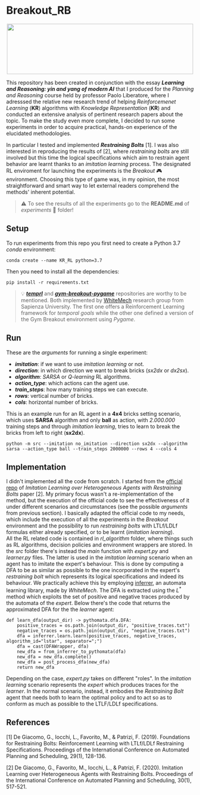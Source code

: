 # Breakout_RB
<p align="center">
  <img src="https://i.imgur.com/q5Z5hKj.png" width="500" height="135">
</p>

This repository has been created in conjunction with the essay ***Learning and Reasoning: yin and yang of modern AI*** that I produced for the *Planning and Reasoning* course held by professor Paolo Liberatore, where I adresssed the relative new research trend of helping *Reinforcemenet Learning* (**KR**) algorithms with *Knowledge Representation* (**KR**) and conducted an extensive analysis of pertinent research papers about the topic. To make the study even more complete, I decided to run some experiments in order to acquire practical, hands-on experience of the elucidated methodologies.

In particular I tested and implemented ***Restraining Bolts*** [1]. I was also interested in reproducing the results of [2], where *restraining bolts* are still involved but this time the logical specifications which aim to restrain agent behavior are learnt thanks to an *imitation learning* process. The designated RL enviroment for launching the experiments is the *Breakout* 🎮 environment. Choosing this type of game was, in my opinion, the most straightforward and smart way to let external readers comprehend the methods' inherent potential. 

> ⚠️ To see the results of all the experiments go to the **README.md** of *experiments* 🔬 folder!

## Setup
To run experiments from this repo you first need to create a Python 3.7 *conda* environment:
```
conda create --name KR_RL python=3.7
```
Then you need to install all the dependencies:
```
pip install -r requirements.txt
```

> 💡 [***temprl***](https://github.com/whitemech/temprl) and [***gym-breakout-pygame***](https://github.com/whitemech/gym-breakout-pygame) repositories are worthy to be mentioned. Both implemented by [WhiteMech](https://whitemech.github.io/) research group from Sapienza University. The first one offers a Reinforcement Learning framework for *temporal goals* while the other one defined a version of the Gym Breakout environment using *Pygame*. 

## Run
These are the *arguments* for running a single experiment:
* ***imitation***: if we want to use *imitation learning* or not. 
* ***direction***: in which direction we want to break bricks (*sx2dx* or *dx2sx*).
* ***algorithm***: *SARSA* or *Q-learning* RL algorithms.
* ***action_type***: which actions can the agent use.
* ***train_steps***: how many training steps we can execute.
* ***rows***: vertical number of bricks.
* ***cols***: horizontal number of bricks.

This is an example run for an RL agent in a **4x4** bricks setting scenario, which uses **SARSA** algorithm and only **ball** as action, with *2.000.000* training steps and through *imitation learning*, tries to learn to break the bricks from left to right (**sx2dx**).
```
python -m src --imitation no_imitation --direction sx2dx --algorithm sarsa --action_type ball --train_steps 2000000 --rows 4 --cols 4
```

## Implementation
I didn't implemented all the code from scratch. I started from the [official repo](https://github.com/whitemech/Imitation-Learning-over-Heterogeneous-Agents-with-Restraining-Bolts) of *Imitation Learning over Heterogeneous Agents with Restraining Bolts* paper [2]. My primary focus wasn't a re-implementation of the method, but the execution of the official code to see the effectiveness of it under different scenarios and circumstances (see the possible *arguments* from previous section). I basically adapted the official code to my needs, which include the execution of all the  experiments in the *Breakout* environment and the possibility to run *restraining bolts* with LTLf/LDLf formulas either already specified, or to be learnt (*imitation learning*). <br> All the RL related code is contained in *rl_algorithm* folder, where things such as RL algorithms, decision policies and environment wrappers are stored. In the *src* folder there's instead the *main* function with *expert.py* and *learner.py* files. The latter is used in the *imitation learning* scenario when an agent has to imitate the expert's behaviour. This is done by computing a DFA to be as similar as possible to the one incorporated in the expert's *restraining bolt* which represents its logical specifications and indeed its behaviour. We practically achieve this by employing [inferrer](https://github.com/whitemech/inferrer), an automata learning library, made by *WhiteMech*. The DFA is extracted using the $L^*$ method which exploits the set of positive and negative traces produced by the automata of the *expert*. Below there's the code that returns the approximated DFA for the the *learner* agent:

```
def learn_dfa(output_dir) -> pythomata.dfa.DFA:
    positive_traces = os.path.join(output_dir, "positive_traces.txt")
    negative_traces = os.path.join(output_dir, "negative_traces.txt")
    dfa = inferrer.learn.learn(positive_traces, negative_traces, algorithm_id="lstar", separator=";")
    dfa = cast(DFAWrapper, dfa)
    new_dfa = from_inferrer_to_pythomata(dfa)
    new_dfa = new_dfa.complete()
    new_dfa = post_process_dfa(new_dfa)
    return new_dfa
```

Depending on the case, *expert.py* takes on different "roles". In the *imitation learning* scenario represents the *expert* which produces traces for the *learner*. In the normal scenario, instead, it embodies the *Restraining Bolt* agent that needs both to learn the optimal policy and to act so as to conform as much as possible to the LTLF/LDLf specifications. 

## References
<a id="1">[1]</a> 
De Giacomo, G., Iocchi, L., Favorito, M., & Patrizi, F. (2019). Foundations for Restraining Bolts: Reinforcement Learning with LTLf/LDLf Restraining Specifications. Proceedings of the International Conference on Automated Planning and Scheduling, 29(1), 128-136.

<a id="2">[2]</a> 
De Giacomo, G., Favorito, M., Iocchi, L., & Patrizi, F. (2020). Imitation Learning over Heterogeneous Agents with Restraining Bolts. Proceedings of the International Conference on Automated Planning and Scheduling, 30(1), 517-521.
